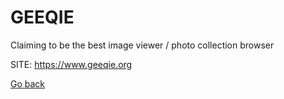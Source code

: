 # GEEQIE
 
 Claiming to be the best image viewer / photo collection browser
 
 SITE: https://www.geeqie.org

 [Go back](https://portable-linux-apps.github.io/apps.html)
